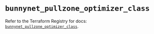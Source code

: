 # `bunnynet_pullzone_optimizer_class`

Refer to the Terraform Registry for docs: [`bunnynet_pullzone_optimizer_class`](https://registry.terraform.io/providers/bunnyway/bunnynet/0.11.0/docs/resources/pullzone_optimizer_class).
